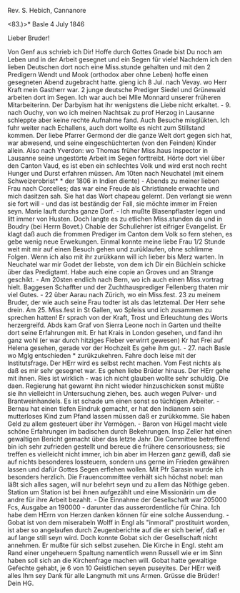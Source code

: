 Rev. S. Hebich, Cannanore

<83.)>* Basle 4 July 1846

Lieber Bruder!

Von Genf aus schrieb ich Dir! Hoffe durch Gottes Gnade bist Du noch am Leben und in der Arbeit gesegnet und ein Segen für viele! Nachdem ich den lieben Deutschen dort noch eine Miss.stunde gehalten und mit den 2 Predigern Wendt und Mook (orthodox aber ohne Leben) hoffe einen gesegneten Abend zugebracht hatte. gieng ich 8 Jul. nach Vevay. wo Herr Kraft mein Gastherr war. 2 junge deutsche Prediger Siedel und Grünewald arbeiten dort im Segen. Ich war auch bei Mlle Monnard unserer früheren Mitarbeiterinn. Der Darbyism hat ihr wenigstens die Liebe nicht erkaltet. - 9. nach Ouchy, von wo ich meinen Nachtsak zu prof Herzog in Lausanne schleppte aber keine rechte Aufnahme fand. Auch Besuche misglükten. Ich fuhr weiter nach Echallens, auch dort wollte es nicht zum Stillstand kommen. Der liebe Pfarrer Germond der die ganze Welt dort gegen sich hat, war abwesend, und seine eingeschüchterten (von den Feinden) Kinder allein. Also nach Yverdon: wo Thomas früher Miss.haus Inspector in Lausanne seine ungestörte Arbeit im Segen forttreibt. Hörte dort viel über den Canton Vaud, es ist eben ein schlechtes Volk und wird erst noch recht Hunger und Durst erfahren müssen. Am 10ten nach Neuchatel (mit einem Schweizerobrist* <Matthey>* der 1806 in Indien diente) - Abends zu meiner lieben Frau nach Corcelles; das war eine Freude als Christianele erwachte und mich dasitzen sah. Sie hat das Wort chapeau gelernt. Den verlangt sie wenn sie fort will - und das ist beständig der Fall, sie möchte immer im Freien seyn. Marie lauft durchs ganze Dorf. - Ich mußte Blasenpflaster legen und litt immer von Husten. Doch langte es zu etlichen Miss.stunden da und in Boudry (bei Herrn Bovet.) Chable der Schullehrer ist eifriger Evangelist. Er klagt daß auch die frommen Prediger im Canton dem Volk so fern stehen, es gebe wenig neue Erwekungen. Einmal konnte meine liebe Frau 1/2 Stunde weit mit mir auf einen Besuch gehen und zurüklaufen, ohne schlimme Folgen. Wenn ich also mit ihr zurükkann will ich lieber bis Merz warten. In Neuchatel war mir Godet der liebste, von dem ich Dir ein Büchlein schicke über das Predigtamt. Habe auch eine copie an Groves und an Strange geschikt. - Am 20sten endlich nach Bern, wo ich auch einen Miss.vortrag hielt. Baggesen Schaffter und der Zuchthausprediger Fellenberg thaten mir viel Gutes. - 22 über Aarau nach Zürich, wo ein Miss.fest. 23 zu meinem Bruder, der wie auch seine Frau todter ist als das letztemal. Der Herr sehe drein. Am 25. Miss.fest in St Gallen, wo Spleiss und ich zusammen zu sprechen hatten! Er sprach von der Kraft, Trost und Erleuchtung des Worts herzergreifd. Abds kam Graf von Sierra Leone noch in Garten und theilte dort seine Erfahrungen mit. Er hat Krais in London gesehen, und fand ihn ganz wohl (er war durch hitziges Fieber verwirrt gewesen) Kr hat Frei auf Helena gesehen, gerade vor der Hochzeit Es gehe ihm gut. - 27. nach Basle wo Mglg entschieden <ist>* zurükzukehren. Fahre doch leise mit der Institutsfrage. Der HErr wird es selbst recht machen. Vom Fest nichts als daß es mir sehr gesegnet war. Es gehen liebe Brüder hinaus. Der HErr gehe mit ihnen. Ries ist wirklich - was ich nicht glauben wollte sehr schuldig. Die daen. Regierung hat gewarnt ihn nicht wieder hinzuschicken sonst müßte sie ihn vielleicht in Untersuchung ziehen, bes. auch wegen Pulver- und Brantweinhandels. Es ist schade um einen sonst so tüchtigen Arbeiter. - Bernau hat einen tiefen Eindruk gemacht, er hat den Indianern sein mutterloses Kind zum Pfand lassen müssen daß er zurükkomme. Sie haben Geld zu allem gesteuert über ihr Vermögen. - Baron von Hügel macht viele schöne Erfahrungen im badischen durch Bekehrungen. Insp Zeller hat einen gewaltigen Bericht gemacht über das letzte Jahr. Die Committee betreffend bin ich sehr zufrieden gestellt und bereue die frühere censoriousness; sie treffen es vielleicht nicht immer, ich bin aber im Herzen ganz gewiß, daß sie auf nichts besonderes lossteuern, sondern uns gerne im Frieden gewähren lassen und dafür Gottes Segen erflehen wollen. Mit Pfr Sarasin wurde ich besonders herzlich. Die Frauencommittee verhält sich höchst nobel: man läßt sich alles sagen, will nur belehrt seyn und zu allem das Nöthige geben. Station um Station ist bei ihnen aufgezählt und eine Missionärin um die andre für ihre Arbeit bezahlt. - Die Einnahme der Gesellschaft war 205000 Fcs, Ausgabe an 190000 - darunter das ausserordentliche für China. Ich habe dem HErrn von Herzen danken können für eine solche Aussendung. - Gobat ist von dem miserabeln Wolff in Engl als "inmoral" prostituirt worden, ist aber so angelaufen durch Zeugenberichte auf die er sich berief, daß er auf lange still seyn wird. Doch konnte Gobat sich der Gesellschaft nicht annehmen. Er mußte für sich selbst zusehen. Die Kirche in Engl. steht am Rand einer ungeheuern Spaltung namentlich wenn Russell wie er im Sinn haben soll sich an die Kirchenfrage machen will. Gobat hatte gewaltige Gefechte gehabt, je 6 von 10 Geistlichen seyen puseyites. Der HErr weiß alles
Ihm sey Dank für alle Langmuth mit uns Armen.
 Grüsse die Brüder!
 Dein HG.
